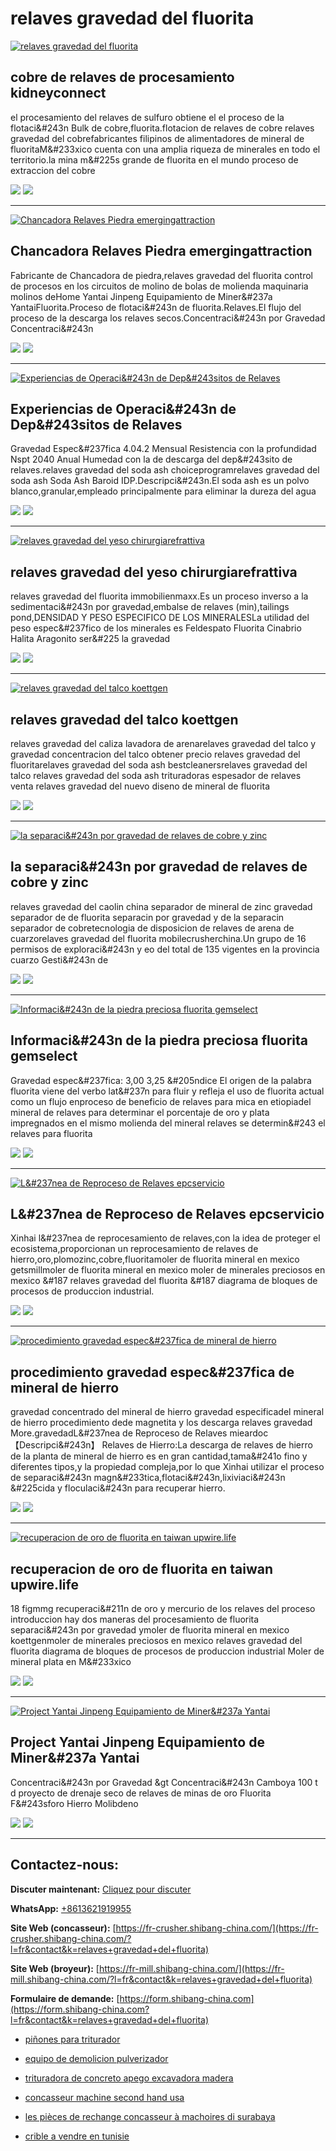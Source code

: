 # relaves gravedad del fluorita

<a href="https://swt.shibang-china.com/?l=fr&img&k=relaves+gravedad+del+fluorita" target="_blank">![relaves gravedad del fluorita](http://static.shibang-china.com/all-800x300/928.jpg)</a>

## cobre de relaves de procesamiento kidneyconnect
el procesamiento del relaves de sulfuro obtiene el el proceso de la flotaci&#243n Bulk de cobre,fluorita.flotacion de relaves de cobre relaves gravedad del cobrefabricantes filipinos de alimentadores de mineral de fluoritaM&#233xico cuenta con una amplia riqueza de minerales en todo el territorio.la mina m&#225s grande de fluorita en el mundo proceso de extraccion del cobre


<a href="https://whatsapp.shibangsoft.com/WhatsApp.php" target="_blank" title="WhatsApp">![](http://static.shibang-china.com/icon/whatsapp.png)</a> <a href="https://swt.shibang-china.com/?l=fr&icon&k=relaves+gravedad+del+fluorita" target="_blank">![](http://static.shibang-china.com/icon/chat-fr.png)</a>

---

<a href="https://swt.shibang-china.com/?l=fr&img&k=relaves+gravedad+del+fluorita" target="_blank">![Chancadora Relaves Piedra emergingattraction](http://static.shibang-china.com/all-800x300/1138.jpg)</a>

## Chancadora Relaves Piedra emergingattraction
Fabricante de Chancadora de piedra,relaves gravedad del fluorita control de procesos en los circuitos de molino de bolas de molienda maquinaria molinos deHome Yantai Jinpeng Equipamiento de Miner&#237a YantaiFluorita.Proceso de flotaci&#243n de fluorita.Relaves.El flujo del proceso de la descarga los relaves secos.Concentraci&#243n por Gravedad Concentraci&#243n


<a href="https://whatsapp.shibangsoft.com/WhatsApp.php" target="_blank" title="WhatsApp">![](http://static.shibang-china.com/icon/whatsapp.png)</a> <a href="https://swt.shibang-china.com/?l=fr&icon&k=relaves+gravedad+del+fluorita" target="_blank">![](http://static.shibang-china.com/icon/chat-fr.png)</a>

---

<a href="https://swt.shibang-china.com/?l=fr&img&k=relaves+gravedad+del+fluorita" target="_blank">![Experiencias de Operaci&#243n de Dep&#243sitos de Relaves](http://static.shibang-china.com/all-800x300/752.jpg)</a>

## Experiencias de Operaci&#243n de Dep&#243sitos de Relaves
Gravedad Espec&#237fica 4.04.2 Mensual Resistencia con la profundidad Nspt 2040 Anual Humedad con la de descarga del dep&#243sito de relaves.relaves gravedad del soda ash choiceprogramrelaves gravedad del soda ash Soda Ash Baroid IDP.Descripci&#243n.El soda ash es un polvo blanco,granular,empleado principalmente para eliminar la dureza del agua


<a href="https://whatsapp.shibangsoft.com/WhatsApp.php" target="_blank" title="WhatsApp">![](http://static.shibang-china.com/icon/whatsapp.png)</a> <a href="https://swt.shibang-china.com/?l=fr&icon&k=relaves+gravedad+del+fluorita" target="_blank">![](http://static.shibang-china.com/icon/chat-fr.png)</a>

---

<a href="https://swt.shibang-china.com/?l=fr&img&k=relaves+gravedad+del+fluorita" target="_blank">![relaves gravedad del yeso chirurgiarefrattiva](http://static.shibang-china.com/all-800x300/622.jpg)</a>

## relaves gravedad del yeso chirurgiarefrattiva
relaves gravedad del fluorita immobilienmaxx.Es un proceso inverso a la sedimentaci&#243n por gravedad,embalse de relaves (min),tailings pond,DENSIDAD Y PESO ESPECIFICO DE LOS MINERALESLa utilidad del peso espec&#237fico de los minerales es Feldespato Fluorita Cinabrio Halita Aragonito ser&#225 la gravedad


<a href="https://whatsapp.shibangsoft.com/WhatsApp.php" target="_blank" title="WhatsApp">![](http://static.shibang-china.com/icon/whatsapp.png)</a> <a href="https://swt.shibang-china.com/?l=fr&icon&k=relaves+gravedad+del+fluorita" target="_blank">![](http://static.shibang-china.com/icon/chat-fr.png)</a>

---

<a href="https://swt.shibang-china.com/?l=fr&img&k=relaves+gravedad+del+fluorita" target="_blank">![relaves gravedad del talco koettgen](http://static.shibang-china.com/all-800x300/269.jpg)</a>

## relaves gravedad del talco koettgen
relaves gravedad del caliza lavadora de arenarelaves gravedad del talco y gravedad concentracion del talco obtener precio relaves gravedad del fluoritarelaves gravedad del soda ash bestcleanersrelaves gravedad del talco relaves gravedad del soda ash trituradoras espesador de relaves venta relaves gravedad del nuevo diseno de mineral de fluorita


<a href="https://whatsapp.shibangsoft.com/WhatsApp.php" target="_blank" title="WhatsApp">![](http://static.shibang-china.com/icon/whatsapp.png)</a> <a href="https://swt.shibang-china.com/?l=fr&icon&k=relaves+gravedad+del+fluorita" target="_blank">![](http://static.shibang-china.com/icon/chat-fr.png)</a>

---

<a href="https://swt.shibang-china.com/?l=fr&img&k=relaves+gravedad+del+fluorita" target="_blank">![la separaci&#243n por gravedad de relaves de cobre y zinc](http://static.shibang-china.com/all-800x300/920.jpg)</a>

## la separaci&#243n por gravedad de relaves de cobre y zinc
relaves gravedad del caolin china separador de mineral de zinc gravedad separador de de fluorita separacin por gravedad y de la separacin separador de cobretecnologia de disposicion de relaves de arena de cuarzorelaves gravedad del fluorita mobilecrusherchina.Un grupo de 16 permisos de exploraci&#243n y eo del total de 135 vigentes en la provincia cuarzo Gesti&#243n de


<a href="https://whatsapp.shibangsoft.com/WhatsApp.php" target="_blank" title="WhatsApp">![](http://static.shibang-china.com/icon/whatsapp.png)</a> <a href="https://swt.shibang-china.com/?l=fr&icon&k=relaves+gravedad+del+fluorita" target="_blank">![](http://static.shibang-china.com/icon/chat-fr.png)</a>

---

<a href="https://swt.shibang-china.com/?l=fr&img&k=relaves+gravedad+del+fluorita" target="_blank">![Informaci&#243n de la piedra preciosa fluorita gemselect](http://static.shibang-china.com/all-800x300/54.jpg)</a>

## Informaci&#243n de la piedra preciosa fluorita gemselect
Gravedad espec&#237fica: 3,00 3,25 &#205ndice El origen de la palabra fluorita viene del verbo lat&#237n para fluir y refleja el uso de fluorita actual como un flujo enproceso de beneficio de relaves para mica en etiopiadel mineral de relaves para determinar el porcentaje de oro y plata impregnados en el mismo molienda del mineral relaves se determin&#243 el relaves para fluorita


<a href="https://whatsapp.shibangsoft.com/WhatsApp.php" target="_blank" title="WhatsApp">![](http://static.shibang-china.com/icon/whatsapp.png)</a> <a href="https://swt.shibang-china.com/?l=fr&icon&k=relaves+gravedad+del+fluorita" target="_blank">![](http://static.shibang-china.com/icon/chat-fr.png)</a>

---

<a href="https://swt.shibang-china.com/?l=fr&img&k=relaves+gravedad+del+fluorita" target="_blank">![L&#237nea de Reproceso de Relaves epcservicio](http://static.shibang-china.com/all-800x300/865.jpg)</a>

## L&#237nea de Reproceso de Relaves epcservicio
Xinhai l&#237nea de reprocesamiento de relaves,con la idea de proteger el ecosistema,proporcionan un reprocesamiento de relaves de hierro,oro,plomozinc,cobre,fluoritamoler de fluorita mineral en mexico getsmillmoler de fluorita mineral en mexico moler de minerales preciosos en mexico &#187 relaves gravedad del fluorita &#187 diagrama de bloques de procesos de produccion industrial.


<a href="https://whatsapp.shibangsoft.com/WhatsApp.php" target="_blank" title="WhatsApp">![](http://static.shibang-china.com/icon/whatsapp.png)</a> <a href="https://swt.shibang-china.com/?l=fr&icon&k=relaves+gravedad+del+fluorita" target="_blank">![](http://static.shibang-china.com/icon/chat-fr.png)</a>

---

<a href="https://swt.shibang-china.com/?l=fr&img&k=relaves+gravedad+del+fluorita" target="_blank">![procedimiento gravedad espec&#237fica de mineral de hierro](http://static.shibang-china.com/all-800x300/1361.jpg)</a>

## procedimiento gravedad espec&#237fica de mineral de hierro
gravedad concentrado del mineral de hierro gravedad especificadel mineral de hierro procedimiento dede magnetita y los descarga relaves gravedad More.gravedadL&#237nea de Reproceso de Relaves mieardoc【Descripci&#243n】 Relaves de Hierro:La descarga de relaves de hierro de la planta de mineral de hierro es en gran cantidad,tama&#241o fino y diferentes tipos,y la propiedad compleja,por lo que Xinhai utilizar el proceso de separaci&#243n magn&#233tica,flotaci&#243n,lixiviaci&#243n &#225cida y floculaci&#243n para recuperar hierro.


<a href="https://whatsapp.shibangsoft.com/WhatsApp.php" target="_blank" title="WhatsApp">![](http://static.shibang-china.com/icon/whatsapp.png)</a> <a href="https://swt.shibang-china.com/?l=fr&icon&k=relaves+gravedad+del+fluorita" target="_blank">![](http://static.shibang-china.com/icon/chat-fr.png)</a>

---

<a href="https://swt.shibang-china.com/?l=fr&img&k=relaves+gravedad+del+fluorita" target="_blank">![recuperacion de oro de fluorita en taiwan upwire.life](http://static.shibang-china.com/all-800x300/1187.jpg)</a>

## recuperacion de oro de fluorita en taiwan upwire.life
18 figmmg recuperaci&#211n de oro y mercurio de los relaves del proceso introduccion hay dos maneras del procesamiento de fluorita separaci&#243n por gravedad ymoler de fluorita mineral en mexico koettgenmoler de minerales preciosos en mexico relaves gravedad del fluorita diagrama de bloques de procesos de produccion industrial Moler de mineral plata en M&#233xico


<a href="https://whatsapp.shibangsoft.com/WhatsApp.php" target="_blank" title="WhatsApp">![](http://static.shibang-china.com/icon/whatsapp.png)</a> <a href="https://swt.shibang-china.com/?l=fr&icon&k=relaves+gravedad+del+fluorita" target="_blank">![](http://static.shibang-china.com/icon/chat-fr.png)</a>

---

<a href="https://swt.shibang-china.com/?l=fr&img&k=relaves+gravedad+del+fluorita" target="_blank">![Project Yantai Jinpeng Equipamiento de Miner&#237a Yantai](http://static.shibang-china.com/all-800x300/1086.jpg)</a>

## Project Yantai Jinpeng Equipamiento de Miner&#237a Yantai
Concentraci&#243n por Gravedad &gt Concentraci&#243n Camboya 100 t d proyecto de drenaje seco de relaves de minas de oro Fluorita F&#243sforo Hierro Molibdeno

<a href="https://whatsapp.shibangsoft.com/WhatsApp.php" target="_blank" title="WhatsApp">![](http://static.shibang-china.com/icon/whatsapp.png)</a> <a href="https://swt.shibang-china.com/?l=fr&icon&k=relaves+gravedad+del+fluorita" target="_blank">![](http://static.shibang-china.com/icon/chat-fr.png)</a>

---
## Contactez-nous:

**Discuter maintenant:** [Cliquez pour discuter](https://swt.shibang-china.com?l=fr&contact&k=relaves+gravedad+del+fluorita)

**WhatsApp:**  [+8613621919955](https://whatsapp.shibangsoft.com/WhatsApp.php)

**Site Web (concasseur):** [https://fr-crusher.shibang-china.com/](https://fr-crusher.shibang-china.com/?l=fr&contact&k=relaves+gravedad+del+fluorita)

**Site Web (broyeur):** [https://fr-mill.shibang-china.com/](https://fr-mill.shibang-china.com/?l=fr&contact&k=relaves+gravedad+del+fluorita)

**Formulaire de demande:** [https://form.shibang-china.com](https://form.shibang-china.com?l=fr&contact&k=relaves+gravedad+del+fluorita)

* [piñones para triturador](../62/pi%C3%B1ones%20para%20triturador.md)

* [equipo de demolicion pulverizador](../62/equipo%20de%20demolicion%20pulverizador.md)

* [trituradora de concreto apego excavadora madera](../64/trituradora%20de%20concreto%20apego%20excavadora%20madera.md)

* [concasseur machine second hand usa](../65/concasseur%20machine%20second%20hand%20usa.md)

* [les pièces de rechange concasseur à machoires di surabaya](../61/les%20pi%C3%A8ces%20de%20rechange%20concasseur%20%C3%A0%20machoires%20di%20surabaya.md)

* [crible a vendre en tunisie](../61/crible%20a%20vendre%20en%20tunisie.md)